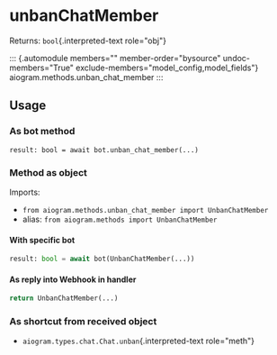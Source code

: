 # unbanChatMember

Returns: `bool`{.interpreted-text role="obj"}

::: {.automodule members="" member-order="bysource" undoc-members="True" exclude-members="model_config,model_fields"}
aiogram.methods.unban_chat_member
:::

## Usage

### As bot method

``` 
result: bool = await bot.unban_chat_member(...)
```

### Method as object

Imports:

-   `from aiogram.methods.unban_chat_member import UnbanChatMember`
-   alias: `from aiogram.methods import UnbanChatMember`

#### With specific bot

``` python
result: bool = await bot(UnbanChatMember(...))
```

#### As reply into Webhook in handler

``` python
return UnbanChatMember(...)
```

### As shortcut from received object

-   `aiogram.types.chat.Chat.unban`{.interpreted-text role="meth"}
